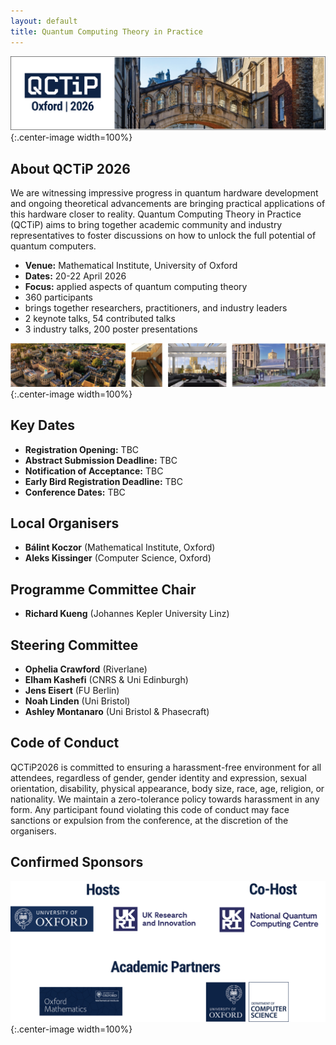 ```yaml
---
layout: default
title: Quantum Computing Theory in Practice
---
```


![Oxford Bridge of Sighs](assets/images/cover.png){:.center-image width=100%}

## About QCTiP 2026

We are witnessing impressive progress in quantum hardware development and ongoing theoretical advancements
are bringing practical applications of this hardware closer to reality.
Quantum Computing Theory in Practice (QCTiP) aims to bring together academic community and industry representatives to foster discussions on how to unlock the full potential of quantum computers.

- **Venue:** Mathematical Institute, University of Oxford 
- **Dates:** 20-22 April 2026
- **Focus:** applied aspects of quantum computing theory
- 360 participants
- brings together researchers, practitioners, and industry leaders
- 2 keynote talks, 54 contributed talks
- 3 industry talks, 200 poster presentations


![Oxford Venue](assets/images/venue1.png){:.center-image width=100%}

## Key Dates

- **Registration Opening:** TBC
- **Abstract Submission Deadline:** TBC
- **Notification of Acceptance:** TBC
- **Early Bird Registration Deadline:** TBC
- **Conference Dates:** TBC


## Local Organisers

- **B&aacute;lint Koczor** (Mathematical Institute, Oxford)
- **Aleks Kissinger** (Computer Science, Oxford)

## Programme Committee Chair

- **Richard Kueng** (Johannes Kepler University Linz)

## Steering Committee
- **Ophelia Crawford** (Riverlane)
- **Elham Kashefi** (CNRS & Uni Edinburgh)
- **Jens Eisert** (FU Berlin)
- **Noah Linden** (Uni Bristol)
- **Ashley Montanaro** (Uni Bristol & Phasecraft)

## Code of Conduct

QCTiP2026 is committed to ensuring a harassment-free environment for all attendees, regardless of gender, gender identity and expression, sexual orientation, disability, physical appearance, body size, race, age, religion, or nationality. We maintain a zero-tolerance policy towards harassment in any form. Any participant found violating this code of conduct may face sanctions or expulsion from the conference, at the discretion of the organisers.

<!--
TODO: provide details for reporting CoC violations and getting local support. (see QCTiP 2025 website for example)
-->

## Confirmed Sponsors

![Acknowledgments](assets/images/sponsors.png){:.center-image width=100%}